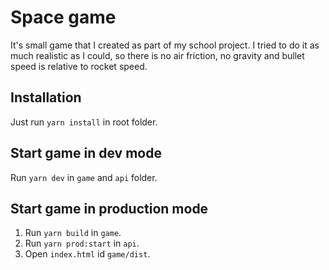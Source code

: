 # Space game
It's small game that I created as part of my school project. I tried to do it as much realistic as I could, so there is no air friction, no gravity and bullet speed is relative to rocket speed.

## Installation
Just run `yarn install` in root folder.

## Start game in dev mode
Run `yarn dev` in `game` and `api` folder.

## Start game in production mode
1. Run `yarn build` in `game`.
2. Run `yarn prod:start` in `api`.
3. Open `index.html` id `game/dist`.